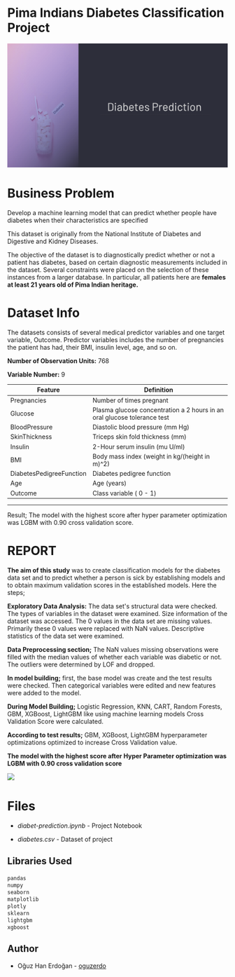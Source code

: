 # Pima Indians Diabetes Classification Project
![banner](/images/diabetes.png)

# Business Problem

Develop a machine learning model that can predict whether people have diabetes when their characteristics are specified

This dataset is originally from the National Institute of Diabetes and Digestive and Kidney Diseases.

The objective of the dataset is to diagnostically predict whether or not a patient has diabetes, based on certain diagnostic measurements included in the dataset. Several constraints were placed on the selection of these instances from a larger database. In particular, all patients here are **females at least 21 years old of Pima Indian heritage.**

# Dataset Info

The datasets consists of several medical predictor variables and one target variable, Outcome. Predictor variables includes the number of pregnancies the patient has had, their BMI, insulin level, age, and so on.

**Number of Observation Units:** 768

**Variable Number:** 9

| Feature | Definition |
| --- | --- |
| Pregnancies | Number of times pregnant |
| Glucose | Plasma glucose concentration a 2 hours in an oral glucose tolerance test |
| BloodPressure | Diastolic blood pressure (mm Hg) |
| SkinThickness | Triceps skin fold thickness (mm) |
| Insulin | 2-Hour serum insulin (mu U/ml) |
| BMI | Body mass index (weight in kg/(height in m)^2) |
| DiabetesPedigreeFunction | Diabetes pedigree function |
| Age | Age (years) |
| Outcome | Class variable ( 0 - 1) |

---
Result; The model with the highest score after hyper parameter optimization was LGBM with 0.90 cross validation score.
# REPORT

**The aim of this study** was to create classification models for the diabetes data set and to predict whether a person is sick by establishing models and to obtain maximum validation scores in the established models. Here the steps;

**Exploratory Data Analysis:** The data set's structural data were checked. The types of variables in the dataset were examined. Size information of the dataset was accessed. The 0 values in the data set are missing values. Primarily these 0 values were replaced with NaN values. Descriptive statistics of the data set were examined.

**Data Preprocessing section;** The NaN values missing observations were filled with the median values of whether each variable was diabetic or not. The outliers were determined by LOF and dropped.

**In model building;** first, the base model was create and the test results were checked. Then categorical variables were edited and new features were added to the model.

**During Model Building;** Logistic Regression, KNN, CART, Random Forests, GBM, XGBoost, LightGBM like using machine learning models Cross Validation Score were calculated.

**According to test results;** GBM, XGBoost, LightGBM hyperparameter optimizations optimized to increase Cross Validation value.

**The model with the highest score after Hyper Parameter optimization was LGBM with 0.90 cross validation score**

![](https://www.oguzerdogan.com/wp-content/uploads/2020/11/results___78_0.png)

# Files

- *diabet-prediction.ipynb* - Project Notebook

- *diabetes.csv* - Dataset of project

  

## Libraries Used

```
pandas
numpy
seaborn
matplotlib
plotly
sklearn
lightgbm
xgboost
```

## Author

- Oğuz Han Erdoğan - [oguzerdo](https://github.com/oguzerdo)
